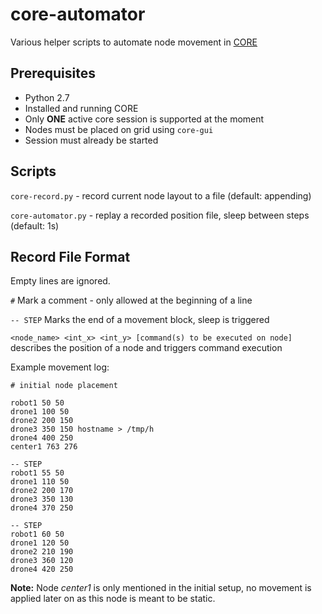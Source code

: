 # core-automator

Various helper scripts to automate node movement in [CORE](https://www.nrl.navy.mil/itd/ncs/products/core)

## Prerequisites

* Python 2.7
* Installed and running CORE
* Only **ONE** active core session is supported at the moment
* Nodes must be placed on grid using `core-gui`
* Session must already be started

## Scripts

`core-record.py` - record current node layout to a file (default: appending)

`core-automator.py` - replay a recorded position file, sleep between steps (default: 1s)

## Record File Format

Empty lines are ignored.

`#` Mark a comment - only allowed at the beginning of a line

`-- STEP` Marks the end of a movement block, sleep is triggered

`<node_name> <int_x> <int_y> [command(s) to be executed on node]` describes the position of a node and triggers command execution

Example movement log:
```
# initial node placement

robot1 50 50
drone1 100 50
drone2 200 150
drone3 350 150 hostname > /tmp/h
drone4 400 250
center1 763 276

-- STEP
robot1 55 50
drone1 110 50
drone2 200 170
drone3 350 130
drone4 370 250

-- STEP
robot1 60 50
drone1 120 50
drone2 210 190
drone3 360 120
drone4 420 250
```

**Note:** Node *center1* is only mentioned in the initial setup, no movement is applied later on as this node is meant to be static.